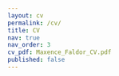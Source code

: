 ```yaml
---
layout: cv
permalink: /cv/
title: CV
nav: true
nav_order: 3
cv_pdf: Maxence_Faldor_CV.pdf
published: false
---
```

